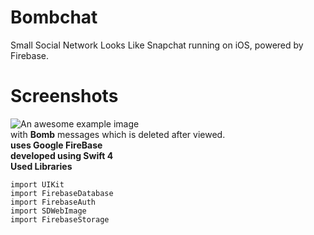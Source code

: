 # Bombchat
Small Social Network Looks Like Snapchat running on iOS, powered by Firebase.
<br>
# Screenshots
![An awesome example image](https://i.imgur.com/mPuUZj9m.png "Image Title")
<br>
with **Bomb** messages which is deleted after viewed.
<br>
**uses Google FireBase**
<br>
**developed using Swift 4**
<br>
**Used Libraries**
<br>
```
import UIKit
import FirebaseDatabase
import FirebaseAuth
import SDWebImage
import FirebaseStorage

```
